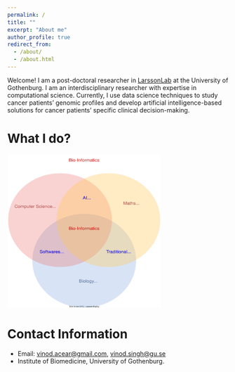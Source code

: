 ```yaml
---
permalink: /
title: ""
excerpt: "About me"
author_profile: true
redirect_from: 
  - /about/
  - /about.html
---
```


Welcome! I am a post-doctoral researcher in [LarssonLab](https://www.gu.se/en/research/erik-larsson) at the University of Gothenburg. I am an interdisciplinary researcher with expertise in computational science. Currently, I use data science techniques to study cancer patients’ genomic profiles and develop artificial intelligence-based solutions for cancer patients’ specific clinical decision-making.


What I do?  
======
<img src="../images/OnlyBioinforVenn_drawio.svg" alt="What is Bioinformatics?" style="height: 350px; width:350px;"/>

<!--![plot](../images/BioinformaticsVenn.svg)-->

<!--!
New Updates
======
1. Submitted a new research article to Nature Communications.
1. Upadating my CV.-->

Contact Information
======
* Email: vinod.acear@gmail.com, vinod.singh@gu.se
* Institute of Biomedicine, University of Gothenburg.

